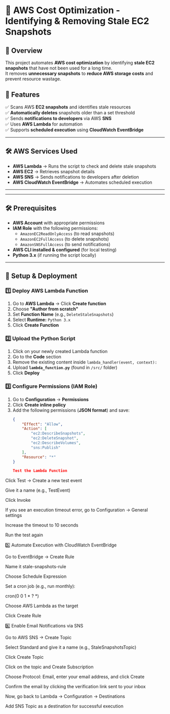 # 🚀 AWS Cost Optimization - Identifying & Removing Stale EC2 Snapshots  

## 📖 Overview  
This project automates **AWS cost optimization** by identifying **stale EC2 snapshots** that have not been used for a long time.  
It removes **unnecessary snapshots** to **reduce AWS storage costs** and prevent resource wastage.  

## 🎯 Features  
✅ Scans AWS **EC2 snapshots** and identifies stale resources  
✅ **Automatically deletes** snapshots older than a set threshold  
✅ Sends **notifications to developers** via AWS **SNS**  
✅ Uses **AWS Lambda** for automation  
✅ Supports **scheduled execution** using **CloudWatch EventBridge**  

---

## 🛠️ AWS Services Used  
- **AWS Lambda** → Runs the script to check and delete stale snapshots  
- **AWS EC2** → Retrieves snapshot details  
- **AWS SNS** → Sends notifications to developers after deletion  
- **AWS CloudWatch EventBridge** → Automates scheduled execution  

---


---

## 🛠️ Prerequisites  
- **AWS Account** with appropriate permissions  
- **IAM Role** with the following permissions:  
  - `AmazonEC2ReadOnlyAccess` (to read snapshots)  
  - `AmazonEC2FullAccess` (to delete snapshots)  
  - `AmazonSNSFullAccess` (to send notifications)  
- **AWS CLI installed & configured** (for local testing)  
- **Python 3.x** (if running the script locally)  

---

## 🚀 Setup & Deployment  

### **1️⃣ Deploy AWS Lambda Function**  
1. Go to **AWS Lambda** → Click **Create function**  
2. Choose **"Author from scratch"**  
3. Set **Function Name** (e.g., `DeleteStaleSnapshots`)  
4. Select **Runtime:** `Python 3.x`  
5. Click **Create Function**  

### **2️⃣ Upload the Python Script**  
1. Click on your newly created Lambda function  
2. Go to the **Code** section  
3. Remove the existing content inside `lambda_handler(event, context):`  
4. Upload **`lambda_function.py`** (found in `/src/` folder)  
5. Click **Deploy**  

### **3️⃣ Configure Permissions (IAM Role)**  
1. Go to **Configuration** → **Permissions**  
2. Click **Create inline policy**  
3. Add the following permissions (**JSON format**) and save:  
   ```json
   {
       "Effect": "Allow",
       "Action": [
           "ec2:DescribeSnapshots",
           "ec2:DeleteSnapshot",
           "ec2:DescribeVolumes",
           "sns:Publish"
       ],
       "Resource": "*"
   }

   Test the Lambda Function

Click Test → Create a new test event

Give it a name (e.g., TestEvent)

Click Invoke

If you see an execution timeout error, go to Configuration → General settings

Increase the timeout to 10 seconds

Run the test again

5️⃣ Automate Execution with CloudWatch EventBridge

Go to EventBridge → Create Rule

Name it stale-snapshots-rule

Choose Schedule Expression

Set a cron job (e.g., run monthly):

cron(0 0 1 * ? *)

Choose AWS Lambda as the target

Click Create Rule

6️⃣ Enable Email Notifications via SNS

Go to AWS SNS → Create Topic

Select Standard and give it a name (e.g., StaleSnapshotsTopic)

Click Create Topic

Click on the topic and Create Subscription

Choose Protocol: Email, enter your email address, and click Create

Confirm the email by clicking the verification link sent to your inbox

Now, go back to Lambda → Configuration → Destinations

Add SNS Topic as a destination for successful execution



